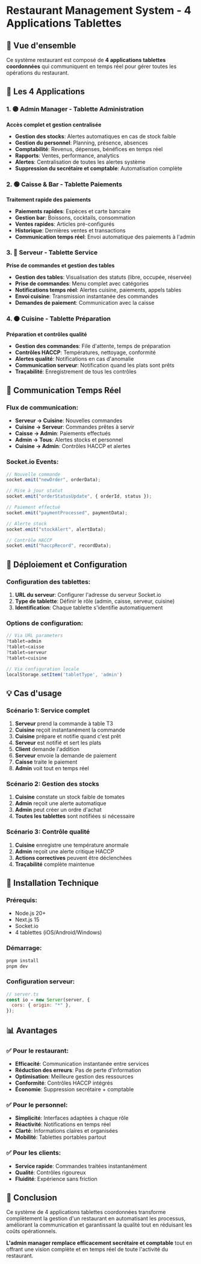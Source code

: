# Restaurant Management System - 4 Applications Tablettes

## 🎯 Vue d'ensemble

Ce système restaurant est composé de **4 applications tablettes coordonnées** qui communiquent en temps réel pour gérer toutes les opérations du restaurant.

## 📱 Les 4 Applications

### 1. 🟣 **Admin Manager** - Tablette Administration

**Accès complet et gestion centralisée**

- **Gestion des stocks**: Alertes automatiques en cas de stock faible
- **Gestion du personnel**: Planning, présence, absences
- **Comptabilité**: Revenus, dépenses, bénéfices en temps réel
- **Rapports**: Ventes, performance, analytics
- **Alertes**: Centralisation de toutes les alertes système
- **Suppression du secrétaire et comptable**: Automatisation complète

### 2. 🟢 **Caisse & Bar** - Tablette Paiements

**Traitement rapide des paiements**

- **Paiements rapides**: Espèces et carte bancaire
- **Gestion bar**: Boissons, cocktails, consommation
- **Ventes rapides**: Articles pré-configurés
- **Historique**: Dernières ventes et transactions
- **Communication temps réel**: Envoi automatique des paiements à l'admin

### 3. 🔵 **Serveur** - Tablette Service

**Prise de commandes et gestion des tables**

- **Gestion des tables**: Visualisation des statuts (libre, occupée, réservée)
- **Prise de commandes**: Menu complet avec catégories
- **Notifications temps réel**: Alertes cuisine, paiements, appels tables
- **Envoi cuisine**: Transmission instantanée des commandes
- **Demandes de paiement**: Communication avec la caisse

### 4. 🟠 **Cuisine** - Tablette Préparation

**Préparation et contrôles qualité**

- **Gestion des commandes**: File d'attente, temps de préparation
- **Contrôles HACCP**: Températures, nettoyage, conformité
- **Alertes qualité**: Notifications en cas d'anomalie
- **Communication serveur**: Notification quand les plats sont prêts
- **Traçabilité**: Enregistrement de tous les contrôles

## 🔄 Communication Temps Réel

### Flux de communication:

- **Serveur → Cuisine**: Nouvelles commandes
- **Cuisine → Serveur**: Commandes prêtes à servir
- **Caisse → Admin**: Paiements effectués
- **Admin → Tous**: Alertes stocks et personnel
- **Cuisine → Admin**: Contrôles HACCP et alertes

### Socket.io Events:

```javascript
// Nouvelle commande
socket.emit("newOrder", orderData);

// Mise à jour statut
socket.emit("orderStatusUpdate", { orderId, status });

// Paiement effectué
socket.emit("paymentProcessed", paymentData);

// Alerte stock
socket.emit("stockAlert", alertData);

// Contrôle HACCP
socket.emit("haccpRecord", recordData);
```

## 🚀 Déploiement et Configuration

### Configuration des tablettes:

1. **URL du serveur**: Configurer l'adresse du serveur Socket.io
2. **Type de tablette**: Définir le rôle (admin, caisse, serveur, cuisine)
3. **Identification**: Chaque tablette s'identifie automatiquement

### Options de configuration:

```javascript
// Via URL parameters
?tablet=admin
?tablet=caisse
?tablet=serveur
?tablet=cuisine

// Via configuration locale
localStorage.setItem('tabletType', 'admin')
```

## 💡 Cas d'usage

### Scénario 1: Service complet

1. **Serveur** prend la commande à table T3
2. **Cuisine** reçoit instantanément la commande
3. **Cuisine** prépare et notifie quand c'est prêt
4. **Serveur** est notifié et sert les plats
5. **Client** demande l'addition
6. **Serveur** envoie la demande de paiement
7. **Caisse** traite le paiement
8. **Admin** voit tout en temps réel

### Scénario 2: Gestion des stocks

1. **Cuisine** constate un stock faible de tomates
2. **Admin** reçoit une alerte automatique
3. **Admin** peut créer un ordre d'achat
4. **Toutes les tablettes** sont notifiées si nécessaire

### Scénario 3: Contrôle qualité

1. **Cuisine** enregistre une température anormale
2. **Admin** reçoit une alerte critique HACCP
3. **Actions correctives** peuvent être déclenchées
4. **Traçabilité** complète maintenue

## 🔧 Installation Technique

### Prérequis:

- Node.js 20+
- Next.js 15
- Socket.io
- 4 tablettes (iOS/Android/Windows)

### Démarrage:

```bash
pnpm install
pnpm dev
```

### Configuration serveur:

```javascript
// server.ts
const io = new Server(server, {
  cors: { origin: "*" },
});
```

## 📊 Avantages

### ✅ Pour le restaurant:

- **Efficacité**: Communication instantanée entre services
- **Réduction des erreurs**: Pas de perte d'information
- **Optimisation**: Meilleure gestion des ressources
- **Conformité**: Contrôles HACCP intégrés
- **Économie**: Suppression secrétaire + comptable

### ✅ Pour le personnel:

- **Simplicité**: Interfaces adaptées à chaque rôle
- **Réactivité**: Notifications en temps réel
- **Clarté**: Informations claires et organisées
- **Mobilité**: Tablettes portables partout

### ✅ Pour les clients:

- **Service rapide**: Commandes traitées instantanément
- **Qualité**: Contrôles rigoureux
- **Fluidité**: Expérience sans friction

## 🎯 Conclusion

Ce système de 4 applications tablettes coordonnées transforme complètement la gestion d'un restaurant en automatisant les processus, améliorant la communication et garantissant la qualité tout en réduisant les coûts opérationnels.

**L'admin manager remplace efficacement secrétaire et comptable** tout en offrant une vision complète et en temps réel de toute l'activité du restaurant.

